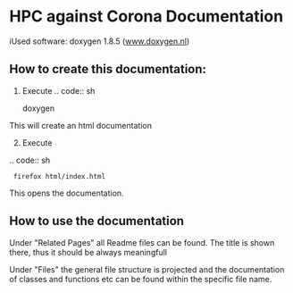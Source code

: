 HPC against Corona Documentation
===============================

iUsed software: doxygen 1.8.5 (www.doxygen.nl)


How to create this documentation:
---------------------------------
1. Execute
.. code:: sh

    doxygen

This will create an html documentation

2. Execute 

.. code:: sh

     firefox html/index.html

This opens the documentation.


How to use the documentation
----------------------------

Under "Related Pages" all Readme files can be found. The title is shown there, thus it should be always meaningfull

Under "Files" the general file structure is projected and the documentation of classes and functions etc can be found within the specific file name.
